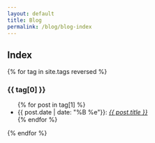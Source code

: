 ```yaml
---
layout: default
title: Blog
permalink: /blog/blog-index
---
```


<body>
   <!-- <div class="container" style="display: flex;"> -->
       <!-- <div style="margin: 5px; width: 70%;">
           <h2>Posts</h2>
           <div class="posts">
              {% for post in site.posts limit:5 %}
                 <article class="post">
                    <h2><a href="{{ site.baseurl }}{{ post.url }}">{{ post.title }}</a></h2>
                    <div class="entry">
                       {{ post.excerpt }}
                    </div>
                    <a href="{{ site.baseurl }}{{ post.url }}" class="read-more">Read More</a>
                 </article>
              {% endfor %}
           </div>
       </div> -->
       <!-- <div style="margin: 5px; flex-grow: 1;"> -->
       <h2>Index</h2>
           {% for tag in site.tags reversed %}
             <h3>{{ tag[0] }}</h3>
             <ul>
               {% for post in tag[1] %}
                 <li>{{ post.date | date: "%B %e"}}: <i><a href="{{ post.url }}">{{ post.title }}</a></i></li>
               {% endfor %}
             </ul>
           {% endfor %}
       <!-- </div>
   </div> -->
</body>
